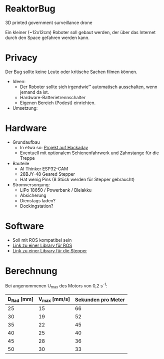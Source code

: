 # ReaktorBug
3D printed government surveillance drone

Ein kleiner (~12x12cm) Roboter soll gebaut werden, der über das Internet durch den Space gefahren werden kann.

# Privacy
Der Bug sollte keine Leute oder kritische Sachen filmen können.
- Ideen:
  - Der Roboter sollte sich irgendwie™ automatisch ausschalten, wenn jemand da ist.
  - Hardware-Batterietrennschalter
  - Eigenen Bereich (Podest) einrichten.
- Umsetzung:

# Hardware
- Grundaufbau
  - In etwa so: [Projekt auf Hackaday](https://hackaday.io/project/163542-esp32-wifi-robot)
  - Eventuell mit optionalem Schienenfahrwerk und Zahnstange für die Treppe
- Bauteile
  - AI Thinker ESP32-CAM
  - 28BJY-48 Geared Stepper
  - Hat wenig Pins (8 Stück werden für Stepper gebraucht)
- Stromversorgung:
  - LiPo 18650 / Powerbank / Bleiakku
  - Absicherung
  - Dienstags laden?
  - Dockingstation?

# Software
- Soll mit ROS kompatibel sein
- [Link zu einer Library für ROS](https://github.com/dabmake/ESPROS)
- [Link zu einer Library für die Stepper](https://github.com/Stan-Reifel/TinyStepper_28BYJ_48/blob/master/Documentation.md)

# Berechnung
Bei angenommenen U<sub>max</sub> des Motors von 0,2 s<sup>-1</sup>:

D<sub>Rad</sub> [mm] | V<sub>max</sub> [mm/s] | Sekunden pro Meter
------------ | ------------- | -------------
25 | 15 | 66
30 | 19 | 52
35 | 22 | 45
40 | 25 | 40
45 | 28 | 36
50 | 30 | 33
